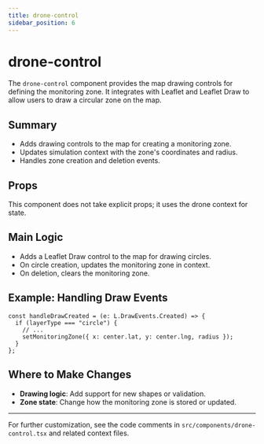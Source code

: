 ```yaml
---
title: drone-control
sidebar_position: 6
---
```


# drone-control

The `drone-control` component provides the map drawing controls for defining the monitoring zone. It integrates with Leaflet and Leaflet Draw to allow users to draw a circular zone on the map.

## Summary

- Adds drawing controls to the map for creating a monitoring zone.
- Updates simulation context with the zone's coordinates and radius.
- Handles zone creation and deletion events.

## Props

This component does not take explicit props; it uses the drone context for state.

## Main Logic

- Adds a Leaflet Draw control to the map for drawing circles.
- On circle creation, updates the monitoring zone in context.
- On deletion, clears the monitoring zone.

## Example: Handling Draw Events

```tsx
const handleDrawCreated = (e: L.DrawEvents.Created) => {
  if (layerType === "circle") {
    // ...
    setMonitoringZone({ x: center.lat, y: center.lng, radius });
  }
};
```

## Where to Make Changes

- **Drawing logic**: Add support for new shapes or validation.
- **Zone state**: Change how the monitoring zone is stored or updated.

---

For further customization, see the code comments in `src/components/drone-control.tsx` and related context files.
